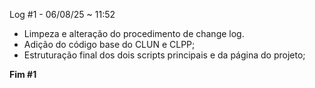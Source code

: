 Log #1 - 06/08/25 ~ 11:52

* Limpeza e alteração do procedimento de change log.
* Adição do código base do CLUN e CLPP;
* Estruturação final dos dois scripts principais e da página do projeto;

**Fim #1**
